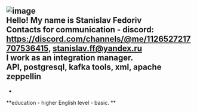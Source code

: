 ![image](https://github.com/stanislavium/rsschool-cv/assets/137807074/167c716b-20f6-4444-b374-7c790365b219)  
Hello! My name is Stanislav Fedoriv  
Сontacts for communication - discord: https://discord.com/channels/@me/1126527217707536415, stanislav.ff@yandex.ru  
I work as an integration manager.  
API, postgresql, kafka tools, xml, apache zeppellin  
-
-
**education - higher
English level - basic.
**
